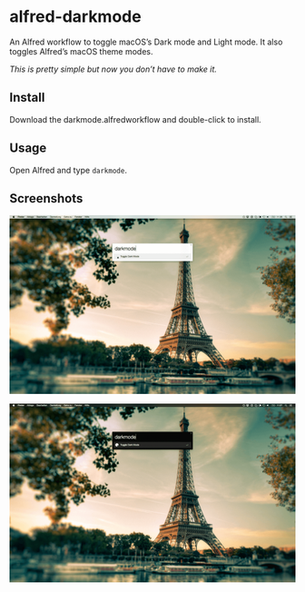 # alfred-darkmode
An Alfred workflow to toggle macOS’s Dark mode and Light mode.
It also toggles Alfred’s macOS theme modes.

*This is pretty simple but now you don’t have to make it.*

## Install
Download the darkmode.alfredworkflow and double-click to install.

## Usage
Open Alfred and type `darkmode`.

## Screenshots
![Light Mode](https://raw.githubusercontent.com/Dreamseer/alfred-darkmode/master/screenshot-light.png)

![Dark Mode](https://raw.githubusercontent.com/Dreamseer/alfred-darkmode/master/screenshot-dark.png)

